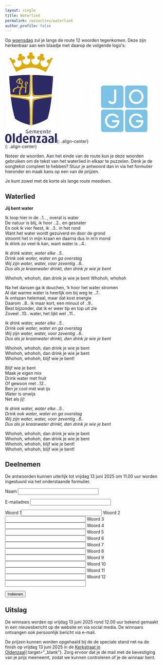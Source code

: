 ```yaml
---
layout: single
title: Waterlied
permalink: /winacties/waterlied
author_profile: false
---
```


Op [woensdag](/routes/woensdag) zul je langs de route 12 woorden tegenkomen. Deze zijn herkenbaar aan een blaadje met daarop de volgende logo's:

![Gemeente Oldenzaal logo](/assets/images/news/2025/gemeenteoldenzaal.png){: .align-center}![JOGG logo](/assets/images/news/2025/jogg.jpg){: .align-center}  

Noteer de woorden. Aan het einde van de route kun je deze woorden gebruiken om de tekst van het waterlied in elkaar te puzzelen. Denk je de songtekst compleet te hebben? Stuur je antwoord dan in via het formulier hieronder en maak kans op een van de prijzen.  

Je kunt zowel met de korte als lange route meedoen.  

## Waterlied

**Jij bent water**  

Ik loop hier in de ..1.. , overal is water  
De natuur is blij, ik hoor ..2.. en gesnater  
En ook ik vier feest, ik ..3.. in het rond  
Want het water wordt gezuiverd en door de grond  
stroomt het in mijn kraan en daarna dus in m’n mond  
 Ik drink zo veel ik kan, want water is ..4..  

_Ik drink water, water elke ..5.._  
_Drink ook water, water en ga overstag_  
_Wij zijn water, water, voor zeventig ..6.._  
_Dus als je kraanwater drinkt, dan drink je wie je bent_  

Whohoh, whohoh, dan drink je wie je bent Whohoh, whohoh  

Na het dansen ga ik douchen, ‘k hoor het water stromen  
Al dat warme water is heerlijk om bij weg te ..7..  
Ik ontspan helemaal, maar dat kost energie  
Daarom ..8.. ik maar kort, een minuut of ..9..  
Best bijzonder, dat ik er weer tip en top uit zie  
 Zoveel ..10.. water, het lijkt wel ..11..  

_Ik drink water, water elke ..5.._  
_Drink ook water, water en ga overstag_  
_Wij zijn water, water, voor zeventig ..6.._  
_Dus als je kraanwater drinkt, dan drink je wie je bent_  

Whohoh, whohoh, dan drink je wie je bent  
Whohoh, whohoh, dan drink je wie je bent  
Whohoh, whohoh, blijf wie je bent!  

Blijf wie je bent  
Maak je eigen mix  
Drink water met fruit  
Of gewoon met ..12..  
Ben je cool met wat ijs  
Water is onwijs  
Net als jij!  

_Ik drink water, water elke ..5.._  
_Drink ook water, water en ga overstag_  
_Wij zijn water, water, voor zeventig ..6.._  
_Dus als je kraanwater drinkt, dan drink je wie je bent_  

Whohoh, whohoh, dan drink je wie je bent  
Whohoh, whohoh, dan drink je wie je bent  
Whohoh, whohoh, blijf wie je bent!  
Whohoh, whohoh, blijf wie je bent!  

## Deelnemen

De antwoorden kunnen uiterlijk tot vrijdag 13 juni 2025 om 11.00 uur worden ingestuurd via het onderstaande formulier.  

<script type="text/javascript">
  function lockForm()
  {
    document.getElementById('submitbutton').disabled = true;

    // Unlock the button after 60 seconds
    setTimeout("document.getElementById('submitbutton').disabled = false", 60000);
  }
</script>

<form action="https://api.wandel4daagseoldenzaal.nl/v1/contests/rebus" method="POST" onsubmit="lockForm()">

  <label>Naam
  <input type="text" name="name" maxlength="50" size="30" required></label>

  <label>E-mailadres
  <input type="email" name="email" size="30" maxlength="50" required></label>

  <label>Woord 1<input type="text" name="word1" maxlength="50" size="30" required></label>
  <label>Woord 2<input type="text" name="word2" maxlength="50" size="30" required></label>
  <label>Woord 3<input type="text" name="word3" maxlength="50" size="30" required></label>
  <label>Woord 4<input type="text" name="word4" maxlength="50" size="30" required></label>
  <label>Woord 5<input type="text" name="word5" maxlength="50" size="30" required></label>
  <label>Woord 6<input type="text" name="word6" maxlength="50" size="30" required></label>
  <label>Woord 7<input type="text" name="word7" maxlength="50" size="30" required></label>
  <label>Woord 8<input type="text" name="word8" maxlength="50" size="30" required></label>
  <label>Woord 9<input type="text" name="word9" maxlength="50" size="30" required></label>
  <label>Woord 10<input type="text" name="word10" maxlength="50" size="30" required></label>
  <label>Woord 11<input type="text" name="word11" maxlength="50" size="30" required></label>
  <label>Woord 12<input type="text" name="word12" maxlength="50" size="30" required></label>

  <p><button type="submit" class="btn-submit" id="submitbutton">Indienen</button></p>
</form>

## Uitslag

De winnaars worden op vrijdag 13 juni 2025 rond 12.00 uur bekend gemaakt in een nieuwsbericht op de website en via social media. De winnaars ontvangen ook persoonlijk bericht via e-mail.  

De prijzen kunnen worden opgehaald bij de de speciale stand net na de finish op vrijdag 13 juni 2025 in de [Kerkstraat in Oldenzaal](https://maps.app.goo.gl/mGp3rzqcLYbqJ1zPA){:target="_blank"}. Zorg ervoor dat je de mail met de bevestiging van je prijs meeneemt, zodat we kunnen controleren of je de winnaar bent.  